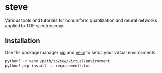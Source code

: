# steve
Various tools and tutorials for nonuniform quantization and neural networks applied to TOF spectroscopy. 

## Installation

Use the package manager [pip](https://pip.pypa.io/en/stable/) and [venv](https://docs.python.org/3/library/venv.html) to setup your virtual environments.

```bash
python3 -m venv /path/to/new/virtual/environment
python3 pip install -r requirements.txt
```